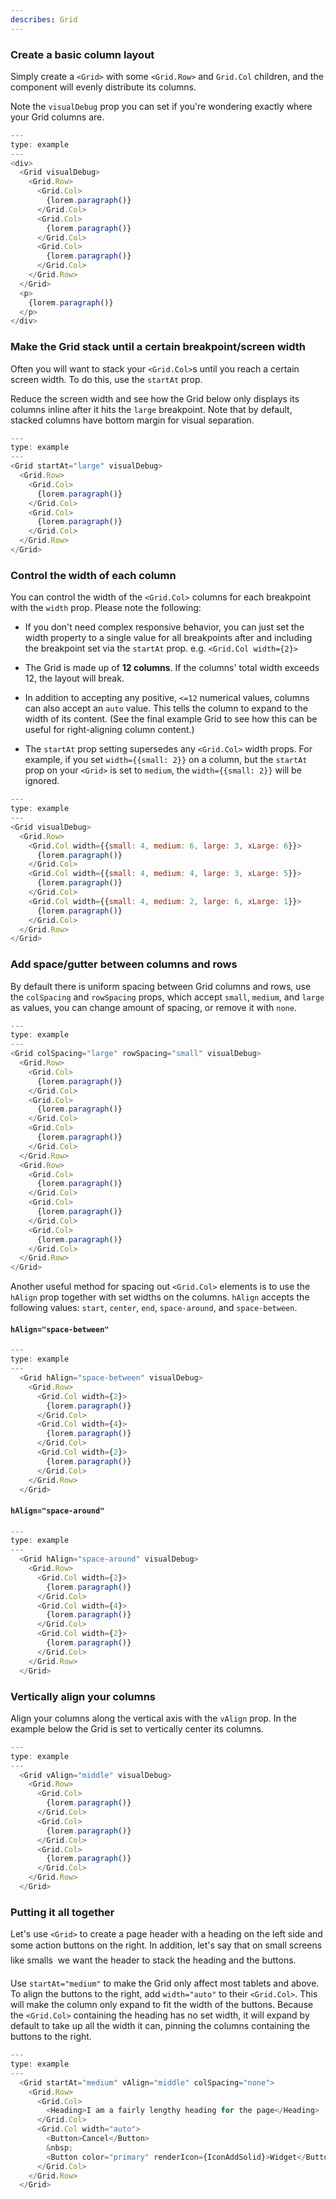 ```yaml
---
describes: Grid
---
```


### Create a basic column layout

Simply create a `<Grid>` with some `<Grid.Row>` and `Grid.Col` children, and
the component will evenly distribute its columns.

Note the `visualDebug` prop you can set if you're wondering
exactly where your Grid columns are.

```js
---
type: example
---
<div>
  <Grid visualDebug>
    <Grid.Row>
      <Grid.Col>
        {lorem.paragraph()}
      </Grid.Col>
      <Grid.Col>
        {lorem.paragraph()}
      </Grid.Col>
      <Grid.Col>
        {lorem.paragraph()}
      </Grid.Col>
    </Grid.Row>
  </Grid>
  <p>
    {lorem.paragraph()}
  </p>
</div>
```

### Make the Grid stack until a certain breakpoint/screen width

Often you will want to stack your `<Grid.Col>`s until you reach a certain
screen width. To do this, use the `startAt` prop.

Reduce the screen width and see how the Grid below only displays its
columns inline after it hits the `large` breakpoint. Note that by
default, stacked columns have bottom margin for visual separation.

```js
---
type: example
---
<Grid startAt="large" visualDebug>
  <Grid.Row>
    <Grid.Col>
      {lorem.paragraph()}
    </Grid.Col>
    <Grid.Col>
      {lorem.paragraph()}
    </Grid.Col>
  </Grid.Row>
</Grid>
```

### Control the width of each column

You can control the width of the `<Grid.Col>` columns for each
breakpoint with the `width` prop. Please note the following:

- If you don't need complex responsive behavior, you can just set
  the width property to a single value for all breakpoints after
  and including the breakpoint set via the `startAt` prop. e.g.
  `<Grid.Col width={2}>`

- The Grid is made up of **12 columns**. If the columns' total
  width exceeds 12, the layout will break.

- In addition to accepting any positive, `<=12` numerical values,
  columns can also accept an `auto` value. This tells the column
  to expand to the width of its content. (See the final example Grid
  to see how this can be useful for right-aligning column content.)

- The `startAt` prop setting supersedes any `<Grid.Col>` width props. For
  example, if you set `width={{small: 2}}` on a column, but the `startAt` prop
  on your `<Grid>` is set to `medium`, the `width={{small: 2}}` will be ignored.

```js
---
type: example
---
<Grid visualDebug>
  <Grid.Row>
    <Grid.Col width={{small: 4, medium: 6, large: 3, xLarge: 6}}>
      {lorem.paragraph()}
    </Grid.Col>
    <Grid.Col width={{small: 4, medium: 4, large: 3, xLarge: 5}}>
      {lorem.paragraph()}
    </Grid.Col>
    <Grid.Col width={{small: 4, medium: 2, large: 6, xLarge: 1}}>
      {lorem.paragraph()}
    </Grid.Col>
  </Grid.Row>
</Grid>
```

### Add space/gutter between columns and rows

By default there is uniform spacing between Grid columns and rows, use the `colSpacing` and
`rowSpacing` props, which accept `small`, `medium`, and `large` as values, you can change amount of spacing,
or remove it with `none`.

```js
---
type: example
---
<Grid colSpacing="large" rowSpacing="small" visualDebug>
  <Grid.Row>
    <Grid.Col>
      {lorem.paragraph()}
    </Grid.Col>
    <Grid.Col>
      {lorem.paragraph()}
    </Grid.Col>
    <Grid.Col>
      {lorem.paragraph()}
    </Grid.Col>
  </Grid.Row>
  <Grid.Row>
    <Grid.Col>
      {lorem.paragraph()}
    </Grid.Col>
    <Grid.Col>
      {lorem.paragraph()}
    </Grid.Col>
    <Grid.Col>
      {lorem.paragraph()}
    </Grid.Col>
  </Grid.Row>
</Grid>
```

Another useful method for spacing out `<Grid.Col>` elements is to use the `hAlign`
prop together with set widths on the columns. `hAlign` accepts the following
values: `start`, `center`, `end`, `space-around`, and `space-between`.

#### `hAlign="space-between"`

```js
---
type: example
---
  <Grid hAlign="space-between" visualDebug>
    <Grid.Row>
      <Grid.Col width={2}>
        {lorem.paragraph()}
      </Grid.Col>
      <Grid.Col width={4}>
        {lorem.paragraph()}
      </Grid.Col>
      <Grid.Col width={2}>
        {lorem.paragraph()}
      </Grid.Col>
    </Grid.Row>
  </Grid>
```

#### `hAlign="space-around"`

```js
---
type: example
---
  <Grid hAlign="space-around" visualDebug>
    <Grid.Row>
      <Grid.Col width={2}>
        {lorem.paragraph()}
      </Grid.Col>
      <Grid.Col width={4}>
        {lorem.paragraph()}
      </Grid.Col>
      <Grid.Col width={2}>
        {lorem.paragraph()}
      </Grid.Col>
    </Grid.Row>
  </Grid>
```

### Vertically align your columns

Align your columns along the vertical axis with the `vAlign` prop. In the example
below the Grid is set to vertically center its columns.

```js
---
type: example
---
  <Grid vAlign="middle" visualDebug>
    <Grid.Row>
      <Grid.Col>
        {lorem.paragraph()}
      </Grid.Col>
      <Grid.Col>
        {lorem.paragraph()}
      </Grid.Col>
      <Grid.Col>
        {lorem.paragraph()}
      </Grid.Col>
    </Grid.Row>
  </Grid>
```

### Putting it all together

Let's use `<Grid>` to create a page header with a heading on the left side
and some action buttons on the right. In addition, let's say that on small
screens &#151; like smalls &#151; we want the header to stack the heading and
the buttons.

Use `startAt="medium"` to make the Grid only affect most tablets and above. To align
the buttons to the right, add `width="auto"` to their `<Grid.Col>`. This will
make the column only expand to fit the width of the buttons. Because the
`<Grid.Col>` containing the heading has no set width, it will expand by default
to take up all the width it can, pinning the columns containing the buttons
to the right.

```js
---
type: example
---
  <Grid startAt="medium" vAlign="middle" colSpacing="none">
    <Grid.Row>
      <Grid.Col>
        <Heading>I am a fairly lengthy heading for the page</Heading>
      </Grid.Col>
      <Grid.Col width="auto">
        <Button>Cancel</Button>
        &nbsp;
        <Button color="primary" renderIcon={IconAddSolid}>Widget</Button>
      </Grid.Col>
    </Grid.Row>
  </Grid>
```
